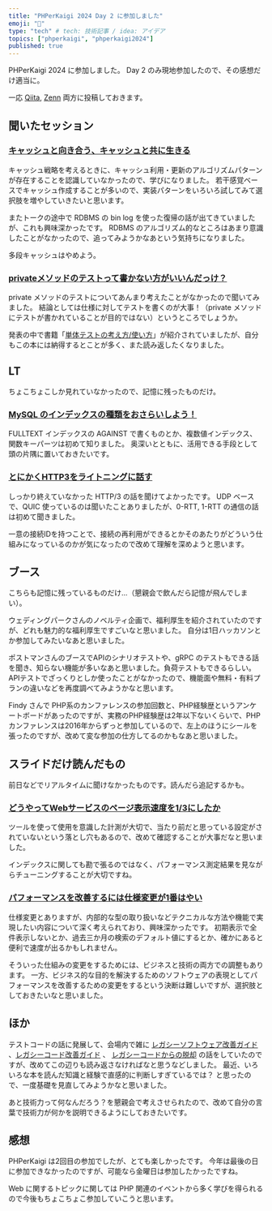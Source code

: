 ```yaml
---
title: "PHPerKaigi 2024 Day 2 に参加しました"
emoji: "🐘"
type: "tech" # tech: 技術記事 / idea: アイデア
topics: ["phperkaigi", "phperkaigi2024"]
published: true
---
```


PHPerKaigi 2024 に参加しました。
Day 2 のみ現地参加したので、その感想だけ適当に。

一応 [Qiita](https://qiita.com/yumechi/items/41086fe863dca49917da), [Zenn](https://zenn.dev/yumechi/articles/5333b55fe446e6) 両方に投稿しておきます。

## 聞いたセッション
### [キャッシュと向き合う、キャッシュと共に生きる](https://fortee.jp/phperkaigi-2024/proposal/69621b02-9027-4dc6-b116-2d24209b0c85)

キャッシュ戦略を考えるときに、キャッシュ利用・更新のアルゴリズムパターンが存在することを認識していなかったので、学びになりました。
若干感覚ベースでキャッシュ作成することが多いので、実装パターンをいろいろ試してみて選択肢を増やしていきたいと思います。

またトークの途中で RDBMS の bin log を使った復帰の話が出てきていましたが、これも興味深かったです。
RDBMS のアルゴリズム的なところはあまり意識したことがなかったので、追ってみようかなあという気持ちになりました。

多段キャッシュはやめよう。

### [privateメソッドのテストって書かない方がいいんだっけ？](https://fortee.jp/phperkaigi-2024/proposal/f23f927e-2ac8-498e-a047-6376831cbd07)

private メソッドのテストについてあんまり考えたことがなかったので聞いてみました。
結論としては仕様に対してテストを書くのが大事！（private メソッドにテストが書かれていることが目的ではない）というところでしょうか。

発表の中で書籍「[単体テストの考え方/使い方](https://book.mynavi.jp/ec/products/detail/id=134252)」が紹介されていましたが、自分もこの本には納得するとことが多く、また読み返したくなりました。

## LT

ちょこちょこしか見れていなかったので、記憶に残ったものだけ。

### [MySQL のインデックスの種類をおさらいしよう！](https://fortee.jp/phperkaigi-2024/proposal/a28d42c5-9df5-4c17-bc11-90643425fe25)

FULLTEXT インデックスの AGAINST で書くものとか、複数値インデックス、関数キーパーツは初めて知りました。
奥深いとともに、活用できる手段として頭の片隅に置いておきたいです。

### [とにかくHTTP3をライトニングに話す](https://fortee.jp/phperkaigi-2024/proposal/fc98f957-50b3-417e-85dd-5bc34665126a)

しっかり終えていなかった HTTP/3 の話を聞けてよかったです。
UDP ベースで、QUIC 使っているのは聞いたことありましたが、0-RTT, 1-RTT の通信の話は初めて聞きました。

一意の接続IDを持つことで、接続の再利用ができるとかそのあたりがどういう仕組みになっているのかが気になったので改めて理解を深めようと思います。


## ブース

こちらも記憶に残っているものだけ…（懇親会で飲んだら記憶が飛んでしまい）。

ウェディングパークさんのノベルティ企画で、福利厚生を紹介されていたのですが、どれも魅力的な福利厚生ですごいなと思いました。
自分は1日ハッカソンとか参加してみたいなあと思いました。

ポストマンさんのブースでAPIのシナリオテストや、gRPC のテストもできる話を聞き、知らない機能が多いなあと思いました。負荷テストもできるらしい。
APIテストでざっくりとしか使ったことがなかったので、機能面や無料・有料プランの違いなどを再度調べてみようかなと思います。

Findy さんで PHP系のカンファレンスの参加回数と、PHP経験歴というアンケートボードがあったのですが、実務のPHP経験歴は2年以下ないくらいで、PHPカンファレンスは2016年からずっと参加しているので、左上のほうにシールを張ったのですが、改めて変な参加の仕方してるのかもなあと思いました。

## スライドだけ読んだもの

前日などでリアルタイムに聞けなかったものです。読んだら追記するかも。

### [どうやってWebサービスのページ表示速度を1/3にしたか](https://fortee.jp/phperkaigi-2024/proposal/2c3ccd3d-9630-4bf9-a33b-3b7d40d5be69)

ツールを使って使用を意識した計測が大切で、当たり前だと思っている設定がされていないという落とし穴もあるので、改めて確認することが大事だなと思いました。

インデックスに関しても勘で張るのではなく、パフォーマンス測定結果を見ながらチューニングすることが大切ですね。

### [パフォーマンスを改善するには仕様変更が1番はやい](https://fortee.jp/phperkaigi-2024/proposal/939533ae-f26a-4bd3-a8e4-c88d820943c6)

仕様変更とありますが、内部的な型の取り扱いなどテクニカルな方法や機能で実現したい内容について深く考えられており、興味深かったです。
初期表示で全件表示しないとか、過去三か月の検索のデフォルト値にするとか、確かにあると便利で速度が出るかもしれません。

そういった仕組みの変更をするためには、ビジネスと技術の両方での調整もあります。
一方、ビジネス的な目的を解決するためのソフトウェアの表現としてパフォーマンスを改善するための変更をするという決断は難しいですが、選択肢としておきたいなと思いました。

## ほか

テストコードの話に発展して、会場内で雑に [レガシーソフトウェア改善ガイド](https://www.seshop.com/product/detail/18976) 、[レガシーコード改善ガイド](https://www.shoeisha.co.jp/book/detail/9784798116839) 、 [レガシーコードからの脱却](https://www.oreilly.co.jp//books/9784873118864/) の話をしていたのですが、改めてこの辺りも読み返さなければなと思うなどしました。
最近、いろいろな本を読んだ知識と経験で直感的に判断しすぎているでは？ と思ったので、一度基礎を見直してみようかなと思いました。

あと技術力って何なんだろう？を懇親会で考えさせられたので、改めて自分の言葉で技術力が何かを説明できるようにしておきたいです。

## 感想

PHPerKaigi は2回目の参加でしたが、とても楽しかったです。
今年は最後の日に参加できなかったのですが、可能なら金曜日は参加したかったですね。

Web に関するトピックに関しては PHP 関連のイベントから多く学びを得られるので今後もちょこちょこ参加していこうと思います。
